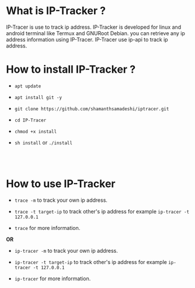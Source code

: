 # What is IP-Tracker ?

IP-Tracer is use to track ip address. IP-Tracker is developed for linux and android terminal like Termux and GNURoot Debian. you can retrieve any ip address information using IP-Tracer. IP-Tracer use ip-api to track ip address.

# How to install IP-Tracker ?

* `apt update`

* `apt install git -y`

* `git clone https://github.com/shamanthsamadeshi/iptracer.git`

* `cd IP-Tracer`

* `chmod +x install`

* `sh install` or `./install`

<br><br>

# How to use IP-Tracker

* `trace -m` to track your own ip address.

* `trace -t target-ip` to track other's ip address for example `ip-tracer -t 127.0.0.1`

* `trace` for more information.

**OR**

* `ip-tracer -m` to track your own ip address.

* `ip-tracer -t target-ip` to track other's ip address for example `ip-tracer -t 127.0.0.1`

* `ip-tracer` for more information.

